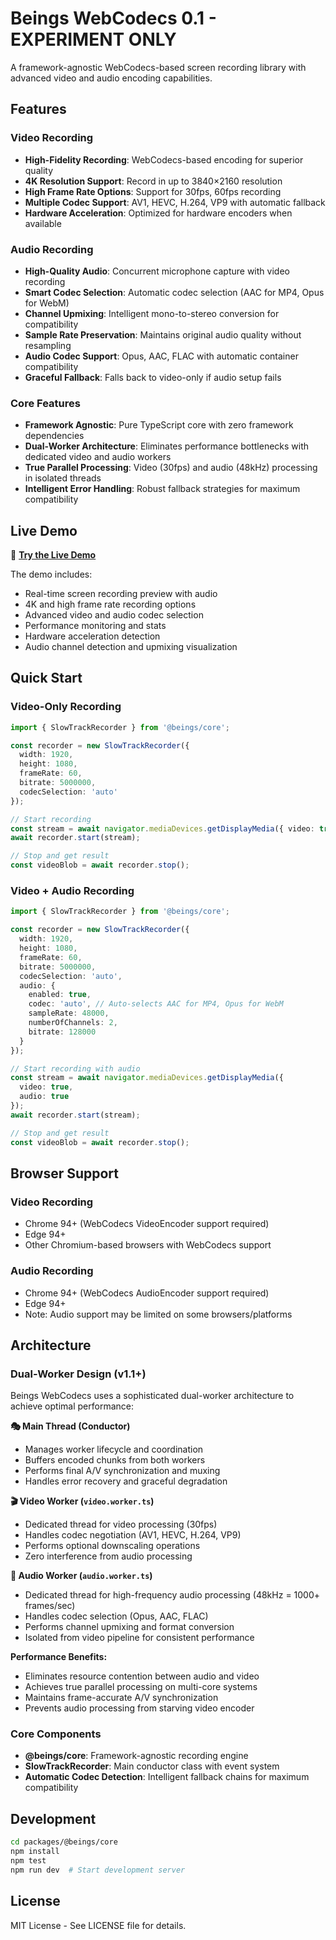 # Beings WebCodecs 0.1 - EXPERIMENT ONLY

A framework-agnostic WebCodecs-based screen recording library with advanced video and audio encoding capabilities.

## Features

### Video Recording
- **High-Fidelity Recording**: WebCodecs-based encoding for superior quality
- **4K Resolution Support**: Record in up to 3840×2160 resolution
- **High Frame Rate Options**: Support for 30fps, 60fps recording
- **Multiple Codec Support**: AV1, HEVC, H.264, VP9 with automatic fallback
- **Hardware Acceleration**: Optimized for hardware encoders when available

### Audio Recording
- **High-Quality Audio**: Concurrent microphone capture with video recording
- **Smart Codec Selection**: Automatic codec selection (AAC for MP4, Opus for WebM)
- **Channel Upmixing**: Intelligent mono-to-stereo conversion for compatibility
- **Sample Rate Preservation**: Maintains original audio quality without resampling
- **Audio Codec Support**: Opus, AAC, FLAC with automatic container compatibility
- **Graceful Fallback**: Falls back to video-only if audio setup fails

### Core Features
- **Framework Agnostic**: Pure TypeScript core with zero framework dependencies
- **Dual-Worker Architecture**: Eliminates performance bottlenecks with dedicated video and audio workers
- **True Parallel Processing**: Video (30fps) and audio (48kHz) processing in isolated threads
- **Intelligent Error Handling**: Robust fallback strategies for maximum compatibility

## Live Demo

🚀 **[Try the Live Demo](https://beings-beam.github.io/beings-webcodecs-0.1/)**

The demo includes:
- Real-time screen recording preview with audio
- 4K and high frame rate recording options
- Advanced video and audio codec selection
- Performance monitoring and stats
- Hardware acceleration detection
- Audio channel detection and upmixing visualization

## Quick Start

### Video-Only Recording
```typescript
import { SlowTrackRecorder } from '@beings/core';

const recorder = new SlowTrackRecorder({
  width: 1920,
  height: 1080,
  frameRate: 60,
  bitrate: 5000000,
  codecSelection: 'auto'
});

// Start recording
const stream = await navigator.mediaDevices.getDisplayMedia({ video: true });
await recorder.start(stream);

// Stop and get result
const videoBlob = await recorder.stop();
```

### Video + Audio Recording
```typescript
import { SlowTrackRecorder } from '@beings/core';

const recorder = new SlowTrackRecorder({
  width: 1920,
  height: 1080,
  frameRate: 60,
  bitrate: 5000000,
  codecSelection: 'auto',
  audio: {
    enabled: true,
    codec: 'auto', // Auto-selects AAC for MP4, Opus for WebM
    sampleRate: 48000,
    numberOfChannels: 2,
    bitrate: 128000
  }
});

// Start recording with audio
const stream = await navigator.mediaDevices.getDisplayMedia({ 
  video: true, 
  audio: true 
});
await recorder.start(stream);

// Stop and get result
const videoBlob = await recorder.stop();
```

## Browser Support

### Video Recording
- Chrome 94+ (WebCodecs VideoEncoder support required)
- Edge 94+
- Other Chromium-based browsers with WebCodecs support

### Audio Recording
- Chrome 94+ (WebCodecs AudioEncoder support required)
- Edge 94+
- Note: Audio support may be limited on some browsers/platforms

## Architecture

### Dual-Worker Design (v1.1+)

Beings WebCodecs uses a sophisticated dual-worker architecture to achieve optimal performance:

**🎭 Main Thread (Conductor)**
- Manages worker lifecycle and coordination
- Buffers encoded chunks from both workers  
- Performs final A/V synchronization and muxing
- Handles error recovery and graceful degradation

**🎬 Video Worker (`video.worker.ts`)**
- Dedicated thread for video processing (30fps)
- Handles codec negotiation (AV1, HEVC, H.264, VP9)
- Performs optional downscaling operations
- Zero interference from audio processing

**🎵 Audio Worker (`audio.worker.ts`)**  
- Dedicated thread for high-frequency audio processing (48kHz = 1000+ frames/sec)
- Handles codec selection (Opus, AAC, FLAC)
- Performs channel upmixing and format conversion
- Isolated from video pipeline for consistent performance

**Performance Benefits:**
- Eliminates resource contention between audio and video
- Achieves true parallel processing on multi-core systems
- Maintains frame-accurate A/V synchronization
- Prevents audio processing from starving video encoder

### Core Components
- **@beings/core**: Framework-agnostic recording engine
- **SlowTrackRecorder**: Main conductor class with event system
- **Automatic Codec Detection**: Intelligent fallback chains for maximum compatibility

## Development

```bash
cd packages/@beings/core
npm install
npm test
npm run dev  # Start development server
```

## License

MIT License - See LICENSE file for details.
